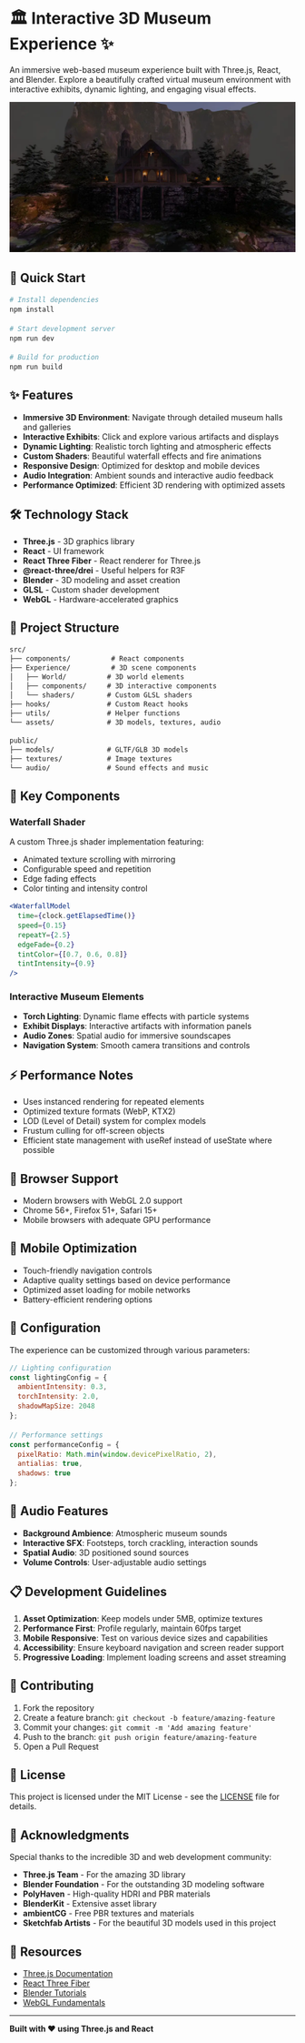 
# 🏛️ Interactive 3D Museum Experience ✨

An immersive web-based museum experience built with Three.js, React, and Blender. Explore a beautifully crafted virtual museum environment with interactive exhibits, dynamic lighting, and engaging visual effects.

![Museum Preview](public/media/og-image.webp?raw=true "3D Museum Experience")

## 🚀 Quick Start

```bash
# Install dependencies
npm install

# Start development server
npm run dev

# Build for production
npm run build
```

## ✨ Features

- **Immersive 3D Environment**: Navigate through detailed museum halls and galleries
- **Interactive Exhibits**: Click and explore various artifacts and displays
- **Dynamic Lighting**: Realistic torch lighting and atmospheric effects
- **Custom Shaders**: Beautiful waterfall effects and fire animations
- **Responsive Design**: Optimized for desktop and mobile devices
- **Audio Integration**: Ambient sounds and interactive audio feedback
- **Performance Optimized**: Efficient 3D rendering with optimized assets

## 🛠️ Technology Stack

- **Three.js** - 3D graphics library
- **React** - UI framework
- **React Three Fiber** - React renderer for Three.js
- **@react-three/drei** - Useful helpers for R3F
- **Blender** - 3D modeling and asset creation
- **GLSL** - Custom shader development
- **WebGL** - Hardware-accelerated graphics

## 📁 Project Structure

```
src/
├── components/          # React components
├── Experience/          # 3D scene components
│   ├── World/          # 3D world elements
│   ├── components/     # 3D interactive components
│   └── shaders/        # Custom GLSL shaders
├── hooks/              # Custom React hooks
├── utils/              # Helper functions
└── assets/             # 3D models, textures, audio

public/
├── models/             # GLTF/GLB 3D models
├── textures/           # Image textures
└── audio/              # Sound effects and music
```

## 🎨 Key Components

### Waterfall Shader
A custom Three.js shader implementation featuring:
- Animated texture scrolling with mirroring
- Configurable speed and repetition
- Edge fading effects
- Color tinting and intensity control

```jsx
<WaterfallModel
  time={clock.getElapsedTime()}
  speed={0.15}
  repeatY={2.5}
  edgeFade={0.2}
  tintColor={[0.7, 0.6, 0.8]}
  tintIntensity={0.9}
/>
```

### Interactive Museum Elements
- **Torch Lighting**: Dynamic flame effects with particle systems
- **Exhibit Displays**: Interactive artifacts with information panels
- **Audio Zones**: Spatial audio for immersive soundscapes
- **Navigation System**: Smooth camera transitions and controls

## ⚡ Performance Notes

- Uses instanced rendering for repeated elements
- Optimized texture formats (WebP, KTX2)
- LOD (Level of Detail) system for complex models
- Frustum culling for off-screen objects
- Efficient state management with useRef instead of useState where possible

## 🎯 Browser Support

- Modern browsers with WebGL 2.0 support
- Chrome 56+, Firefox 51+, Safari 15+
- Mobile browsers with adequate GPU performance

## 📱 Mobile Optimization

- Touch-friendly navigation controls
- Adaptive quality settings based on device performance
- Optimized asset loading for mobile networks
- Battery-efficient rendering options

## 🔧 Configuration

The experience can be customized through various parameters:

```javascript
// Lighting configuration
const lightingConfig = {
  ambientIntensity: 0.3,
  torchIntensity: 2.0,
  shadowMapSize: 2048
};

// Performance settings
const performanceConfig = {
  pixelRatio: Math.min(window.devicePixelRatio, 2),
  antialias: true,
  shadows: true
};
```

## 🎵 Audio Features

- **Background Ambience**: Atmospheric museum sounds
- **Interactive SFX**: Footsteps, torch crackling, interaction sounds
- **Spatial Audio**: 3D positioned sound sources
- **Volume Controls**: User-adjustable audio settings

## 📋 Development Guidelines

1. **Asset Optimization**: Keep models under 5MB, optimize textures
2. **Performance First**: Profile regularly, maintain 60fps target
3. **Mobile Responsive**: Test on various device sizes and capabilities
4. **Accessibility**: Ensure keyboard navigation and screen reader support
5. **Progressive Loading**: Implement loading screens and asset streaming

## 🤝 Contributing

1. Fork the repository
2. Create a feature branch: `git checkout -b feature/amazing-feature`
3. Commit your changes: `git commit -m 'Add amazing feature'`
4. Push to the branch: `git push origin feature/amazing-feature`
5. Open a Pull Request

## 📄 License

This project is licensed under the MIT License - see the [LICENSE](LICENSE) file for details.

## 🙏 Acknowledgments

Special thanks to the incredible 3D and web development community:

- **Three.js Team** - For the amazing 3D library
- **Blender Foundation** - For the outstanding 3D modeling software
- **PolyHaven** - High-quality HDRI and PBR materials
- **BlenderKit** - Extensive asset library
- **ambientCG** - Free PBR textures and materials
- **Sketchfab Artists** - For the beautiful 3D models used in this project

## 🔗 Resources

- [Three.js Documentation](https://threejs.org/docs/)
- [React Three Fiber](https://docs.pmnd.rs/react-three-fiber)
- [Blender Tutorials](https://www.blender.org/support/tutorials/)
- [WebGL Fundamentals](https://webglfundamentals.org/)

---

**Built with ❤️ using Three.js and React**
